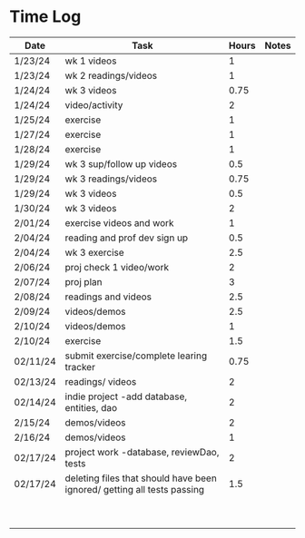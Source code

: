 
# Time Log

| Date     | Task                                                                    | Hours | Notes|
|----------|-------------------------------------------------------------------------|-------|------|
| 1/23/24  | wk 1 videos                                                             | 1     | |
| 1/23/24  | wk 2 readings/videos                                                    | 1     | |
| 1/24/24  | wk 3 videos                                                             | 0.75  | |
| 1/24/24  | video/activity                                                          | 2     | |
| 1/25/24  | exercise                                                                | 1     | |
| 1/27/24  | exercise                                                                | 1     | |
| 1/28/24  | exercise                                                                | 1     | |
| 1/29/24  | wk 3 sup/follow up videos                                               | 0.5   | |
| 1/29/24  | wk 3 readings/videos                                                    | 0.75  | |
| 1/29/24  | wk 3  videos                                                            | 0.5   | |
| 1/30/24  | wk 3  videos                                                            | 2     | |
| 2/01/24  | exercise videos and work                                                | 1     | |
| 2/04/24  | reading and prof dev sign up                                            | 0.5   | |
| 2/04/24  | wk 3 exercise                                                           | 2.5   | |
| 2/06/24  | proj check 1 video/work                                                 | 2     | |
| 2/07/24  | proj plan                                                               | 3     | |
| 2/08/24  | readings and videos                                                     | 2.5   | |
| 2/09/24  | videos/demos                                                            | 2.5   | |
| 2/10/24  | videos/demos                                                            | 1     | |
| 2/10/24  | exercise                                                                | 1.5   | |
| 02/11/24 | submit exercise/complete learing tracker                                | 0.75  | |
| 02/13/24 | readings/ videos                                                        | 2     | |
| 02/14/24 | indie project -add database, entities, dao                              | 2     | |
| 2/15/24  | demos/videos                                                            | 2     | |
| 2/16/24  | demos/videos                                                            | 1     | |
| 02/17/24 | project work -database, reviewDao, tests                                | 2     | |
| 02/17/24 | deleting files that should have been ignored/ getting all tests passing | 1.5   | |
|          |                                                                         |       | |
|          |                                                                         |       | |
|          |                                                                         |       | |
|          |                                                                         |       | |
|          |                                                                         |       | |
|          |                                                                         |       | |
|          |                                                                         |       | |
|          |                                                                         |       | |
|          |                                                                         |       | |

